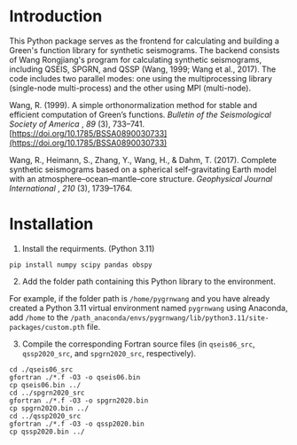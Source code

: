 # **Introduction**

This Python package serves as the frontend for calculating and building a Green's function library for synthetic seismograms. The backend consists of Wang Rongjiang's program for calculating synthetic seismograms, including QSEIS, SPGRN, and QSSP (Wang, 1999; Wang et al., 2017). The code includes two parallel modes: one using the multiprocessing library (single-node multi-process) and the other using MPI (multi-node).

Wang, R. (1999). A simple orthonormalization method for stable and efficient computation of Green’s functions.  *Bulletin of the Seismological Society of America* ,  *89* (3), 733–741. [https://doi.org/10.1785/BSSA0890030733](https://doi.org/10.1785/BSSA0890030733)

Wang, R., Heimann, S., Zhang, Y., Wang, H., & Dahm, T. (2017). Complete synthetic seismograms based on a spherical self-gravitating Earth model with an atmosphere–ocean–mantle–core structure.  *Geophysical Journal International* ,  *210* (3), 1739–1764.

# Installation

1. Install the requirments. (Python 3.11)

```
pip install numpy scipy pandas obspy
```

2. Add the folder path containing this Python library to the environment.

For example, if the folder path is `/home/pygrnwang` and you have already created a Python 3.11 virtual environment named `pygrnwang` using Anaconda, add `/home` to the `/path_anaconda/envs/pygrnwang/lib/python3.11/site-packages/custom.pth` file.

3. Compile the corresponding Fortran source files (in `qseis06_src`, `qssp2020_src`, and `spgrn2020_src`, respectively).

```
cd ./qseis06_src
gfortran ./*.f -O3 -o qseis06.bin
cp qseis06.bin ../
cd ../spgrn2020_src
gfortran ./*.f -O3 -o spgrn2020.bin
cp spgrn2020.bin ../
cd ../qssp2020_src
gfortran ./*.f -O3 -o qssp2020.bin
cp qssp2020.bin ../
```
